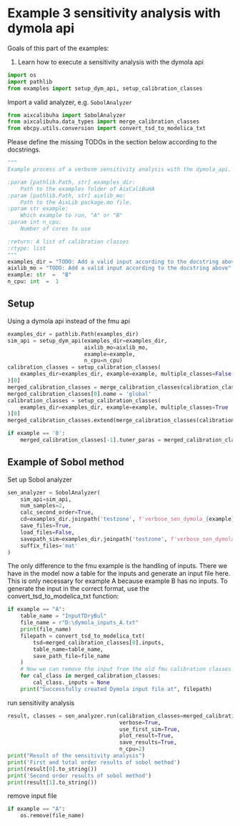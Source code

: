 
# Example 3 sensitivity analysis with dymola api

Goals of this part of the examples:
1. Learn how to execute a sensitivity analysis with the dymola api


```python
import os
import pathlib
from examples import setup_dym_api, setup_calibration_classes
```

Import a valid analyzer, e.g. `SobolAnalyzer`

```python
from aixcalibuha import SobolAnalyzer
from aixcalibuha.data_types import merge_calibration_classes
from ebcpy.utils.conversion import convert_tsd_to_modelica_txt
```

Please define the missing TODOs in the section below according to the docstrings.

```python
"""
Example process of a verbose sensitivity analysis with the dymola_api.

:param [pathlib.Path, str] examples_dir:
    Path to the examples folder of AixCaliBuHA
:param [pathlib.Path, str] aixlib_mo:
    Path to the AixLib package.mo file.
:param str example:
    Which example to run, "A" or "B"
:param int n_cpu:
    Number of cores to use

:return: A list of calibration classes
:rtype: list
"""
examples_dir = "TODO: Add a valid input according to the docstring above"
aixlib_mo = "TODO: Add a valid input according to the docstring above"
example: str  =  "B"
n_cpu: int  =  1
```

## Setup
Using a dymola api instead of the fmu api

```python
examples_dir = pathlib.Path(examples_dir)
sim_api = setup_dym_api(examples_dir=examples_dir,
                        aixlib_mo=aixlib_mo,
                        example=example,
                        n_cpu=n_cpu)
calibration_classes = setup_calibration_classes(
    examples_dir=examples_dir, example=example, multiple_classes=False
)[0]
merged_calibration_classes = merge_calibration_classes(calibration_classes)
merged_calibration_classes[0].name = 'global'
calibration_classes = setup_calibration_classes(
    examples_dir=examples_dir, example=example, multiple_classes=True
)[0]
merged_calibration_classes.extend(merge_calibration_classes(calibration_classes))

if example == 'B':
    merged_calibration_classes[-1].tuner_paras = merged_calibration_classes[0].tuner_paras
```

## Example of Sobol method
Set up Sobol analyzer

```python
sen_analyzer = SobolAnalyzer(
    sim_api=sim_api,
    num_samples=2,
    calc_second_order=True,
    cd=examples_dir.joinpath('testzone', f'verbose_sen_dymola_{example}'),
    save_files=True,
    load_files=False,
    savepath_sim=examples_dir.joinpath('testzone', f'verbose_sen_dymola_{example}', 'files'),
    suffix_files='mat'
)
```

The only difference to the fmu example is the handling of inputs.
There we have in the model now a table for the inputs and generate
an input file here. This is only necessary for example A because
example B has no inputs. To generate the input in the correct format,
use the convert_tsd_to_modelica_txt function:

```python
if example == "A":
    table_name = "InputTDryBul"
    file_name = r"D:\dymola_inputs_A.txt"
    print(file_name)
    filepath = convert_tsd_to_modelica_txt(
        tsd=merged_calibration_classes[0].inputs,
        table_name=table_name,
        save_path_file=file_name
    )
    # Now we can remove the input from the old fmu calibration classes
    for cal_class in merged_calibration_classes:
        cal_class._inputs = None
    print("Successfully created Dymola input file at", filepath)
```

run sensitivity analysis

```python
result, classes = sen_analyzer.run(calibration_classes=merged_calibration_classes,
                                   verbose=True,
                                   use_first_sim=True,
                                   plot_result=True,
                                   save_results=True,
                                   n_cpu=2)
print("Result of the sensitivity analysis")
print('First and total order results of sobol method')
print(result[0].to_string())
print('Second order results of sobol method')
print(result[1].to_string())
```

remove input file

```python
if example == "A":
    os.remove(file_name)
```
